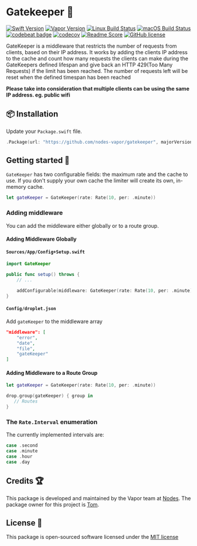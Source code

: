 # Gatekeeper 👮
[![Swift Version](https://img.shields.io/badge/Swift-3.1-brightgreen.svg)](http://swift.org)
[![Vapor Version](https://img.shields.io/badge/Vapor-2-F6CBCA.svg)](http://vapor.codes)
[![Linux Build Status](https://img.shields.io/circleci/project/github/nodes-vapor/gatekeeper.svg?label=Linux)](https://circleci.com/gh/nodes-vapor/gatekeeper)
[![macOS Build Status](https://img.shields.io/travis/nodes-vapor/gatekeeper.svg?label=macOS)](https://travis-ci.org/nodes-vapor/gatekeeper)
[![codebeat badge](https://codebeat.co/badges/52c2f960-625c-4a63-ae63-52a24d747da1)](https://codebeat.co/projects/github-com-nodes-vapor-gatekeeper)
[![codecov](https://codecov.io/gh/nodes-vapor/gatekeeper/branch/master/graph/badge.svg)](https://codecov.io/gh/nodes-vapor/gatekeeper)
[![Readme Score](http://readme-score-api.herokuapp.com/score.svg?url=https://github.com/nodes-vapor/gatekeeper)](http://clayallsopp.github.io/readme-score?url=https://github.com/nodes-vapor/gatekeeper)
[![GitHub license](https://img.shields.io/badge/license-MIT-blue.svg)](https://raw.githubusercontent.com/nodes-vapor/gatekeeper/master/LICENSE)

GateKeeper is a middleware that restricts the number of requests from clients, based on their IP address.
It works by adding the clients IP address to the cache and count how many requests the clients can make during the GateKeepers defined lifespan and give back an HTTP 429(Too Many Requests) if the limit has been reached. The number of requests left will be reset when the defined timespan has been reached

**Please take into consideration that multiple clients can be using the same IP address. eg. public wifi** 


## 📦 Installation

Update your `Package.swift` file.
```swift
.Package(url: "https://github.com/nodes-vapor/gatekeeper", majorVersion: 0)
```


## Getting started 🚀

`GateKeeper` has two configurable fields: the maximum rate and the cache to use. If you don't supply your own cache the limiter will create its own, in-memory cache.

```swift
let gateKeeper = GateKeeper(rate: Rate(10, per: .minute))
```

### Adding middleware
You can add the middleware either globally or to a route group.

#### Adding Middleware Globally

#### `Sources/App/Config+Setup.swift`
```swift
import GateKeeper
```

```swift
public func setup() throws {
    // ...

    addConfigurable(middleware: GateKeeper(rate: Rate(10, per: .minute)), name: "gateKeeper")
}
```

#### `Config/droplet.json`

Add `gateKeeper` to the middleware array

```json
"middleware": [
    "error",
    "date",
    "file",
    "gateKeeper"
]
```


#### Adding Middleware to a Route Group

```Swift
let gateKeeper = GateKeeper(rate: Rate(10, per: .minute))

drop.group(gateKeeper) { group in
   // Routes
}
```



### The `Rate.Interval` enumeration

The currently implemented intervals are:
```swift
case .second
case .minute
case .hour
case .day
```

## Credits 🏆

This package is developed and maintained by the Vapor team at [Nodes](https://www.nodes.dk).
The package owner for this project is [Tom](https://github.com/tomserowka).


## License 📄

This package is open-sourced software licensed under the [MIT license](http://opensource.org/licenses/MIT)
